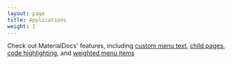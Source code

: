 ```yaml
---
layout: page
title: Applications
weight: 1
---
```


Check out MaterialDocs' features, including [custom menu text](/jekyll-materialdocs/custom-menu-text), [child pages](/jekyll-materialdocs/child-pages), [code highlighting](/jekyll-materialdocs/code-highlighting), and [weighted menu items](/jekyll-materialdocs/weighted-menus)
